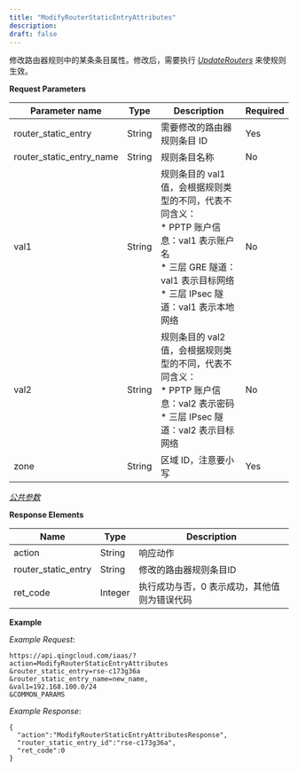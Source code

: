 ```yaml
---
title: "ModifyRouterStaticEntryAttributes"
description: 
draft: false
---
```




修改路由器规则中的某条条目属性。修改后，需要执行 [_UpdateRouters_](../update_routers/) 来使规则生效。

**Request Parameters**

| Parameter name | Type | Description | Required |
| --- | --- | --- | --- |
| router_static_entry | String | 需要修改的路由器规则条目 ID | Yes |
| router_static_entry_name | String | 规则条目名称 | No |
| val1 | String | 规则条目的 val1 值，会根据规则类型的不同，代表不同含义：<br/>*   PPTP 账户信息：val1 表示账户名<br/>*   三层 GRE 隧道：val1 表示目标网络<br/>*   三层 IPsec 隧道：val1 表示本地网络 | No |
| val2 | String | 规则条目的 val2 值，会根据规则类型的不同，代表不同含义：<br/>*   PPTP 账户信息：val2 表示密码<br/>*   三层 IPsec 隧道：val2 表示目标网络 | No |
| zone | String | 区域 ID，注意要小写 | Yes |

[_公共参数_](../../../parameters/)

**Response Elements**

| Name | Type | Description |
| --- | --- | --- |
| action | String | 响应动作 |
| router_static_entry | String | 修改的路由器规则条目ID |
| ret_code | Integer | 执行成功与否，0 表示成功，其他值则为错误代码 |

**Example**

_Example Request_:

```
https://api.qingcloud.com/iaas/?action=ModifyRouterStaticEntryAttributes
&router_static_entry=rse-c173g36a
&router_static_entry_name=new_name,
&val1=192.168.100.0/24
&COMMON_PARAMS
```

_Example Response_:

```
{
  "action":"ModifyRouterStaticEntryAttributesResponse",
  "router_static_entry_id":"rse-c173g36a",
  "ret_code":0
}
```
